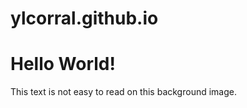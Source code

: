 # ylcorral.github.io

<html>
<head>
<style>
body {
  background-image: url("https://data.whicdn.com/images/191406702/original.jpg");
}
</style>
</head>
<body>

<h1>Hello World!</h1>
<p>This text is not easy to read on this background image.</p>

</body>
</html>
